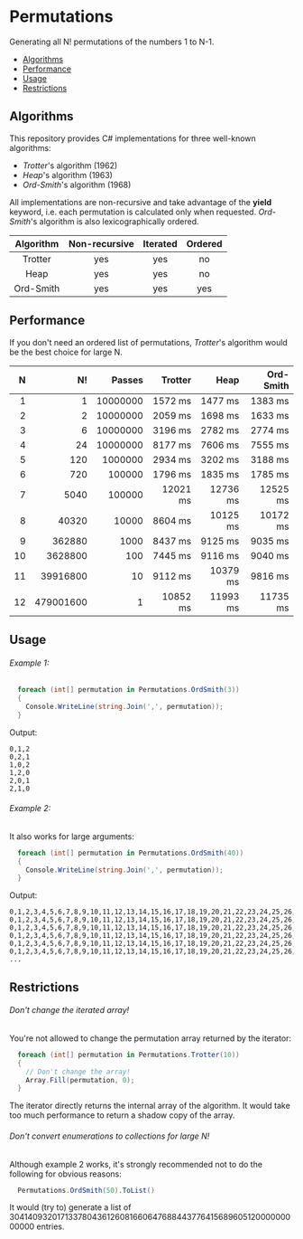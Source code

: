 # Permutations

Generating all N! permutations of the numbers 1 to N-1.

- [Algorithms](#Algorithms)
- [Performance](#Performance)
- [Usage](#Usage)
- [Restrictions](#Restrictions)

## Algorithms

This repository provides C# implementations for three well-known algorithms:

- *Trotter*'s algorithm (1962)
- *Heap*'s algorithm (1963)
- *Ord-Smith*'s algorithm (1968)

All implementations are non-recursive and take advantage of the **yield** keyword,
i.e. each permutation is calculated only when requested.
*Ord-Smith*'s algorithm is also lexicographically ordered.
 
 Algorithm | Non-recursive | Iterated | Ordered
:---------:|:-------------:|:--------:|:-------:
 Trotter   | yes           | yes      | no 
 Heap      | yes           | yes      | no 
 Ord-Smith | yes           | yes      | yes 

## Performance

If you don't need an ordered list of permutations, *Trotter*'s algorithm would be the best choice for large N.

  N |        N! |   Passes |  Trotter |     Heap | Ord-Smith
---:|----------:|---------:|---------:|---------:|----------:
  1 |         1 | 10000000 |  1572 ms |  1477 ms |   1383 ms
  2 |         2 | 10000000 |  2059 ms |  1698 ms |   1633 ms
  3 |         6 | 10000000 |  3196 ms |  2782 ms |   2774 ms
  4 |        24 | 10000000 |  8177 ms |  7606 ms |   7555 ms
  5 |       120 |  1000000 |  2934 ms |  3202 ms |   3188 ms
  6 |       720 |   100000 |  1796 ms |  1835 ms |   1785 ms
  7 |      5040 |   100000 | 12021 ms | 12736 ms |  12525 ms
  8 |     40320 |    10000 |  8604 ms | 10125 ms |  10172 ms  
  9 |    362880 |     1000 |  8437 ms |  9125 ms |   9035 ms
 10 |   3628800 |      100 |  7445 ms |  9116 ms |   9040 ms
 11 |  39916800 |       10 |  9112 ms | 10379 ms |   9816 ms
 12 | 479001600 |        1 | 10852 ms | 11993 ms |  11735 ms

## Usage

###### Example 1:

```c#
  foreach (int[] permutation in Permutations.OrdSmith(3))
  {
    Console.WriteLine(string.Join(',', permutation));
  }
```

Output:

```
0,1,2
0,2,1
1,0,2
1,2,0
2,0,1
2,1,0
```

###### Example 2:

It also works for large arguments:

```c#
  foreach (int[] permutation in Permutations.OrdSmith(40))
  {
    Console.WriteLine(string.Join(',', permutation));
  }
```

Output:

```
0,1,2,3,4,5,6,7,8,9,10,11,12,13,14,15,16,17,18,19,20,21,22,23,24,25,26,27,28,29,30,31,32,33,34,35,36,37,38,39
0,1,2,3,4,5,6,7,8,9,10,11,12,13,14,15,16,17,18,19,20,21,22,23,24,25,26,27,28,29,30,31,32,33,34,35,36,37,39,38
0,1,2,3,4,5,6,7,8,9,10,11,12,13,14,15,16,17,18,19,20,21,22,23,24,25,26,27,28,29,30,31,32,33,34,35,36,38,37,39
0,1,2,3,4,5,6,7,8,9,10,11,12,13,14,15,16,17,18,19,20,21,22,23,24,25,26,27,28,29,30,31,32,33,34,35,36,38,39,37
0,1,2,3,4,5,6,7,8,9,10,11,12,13,14,15,16,17,18,19,20,21,22,23,24,25,26,27,28,29,30,31,32,33,34,35,36,39,37,38
0,1,2,3,4,5,6,7,8,9,10,11,12,13,14,15,16,17,18,19,20,21,22,23,24,25,26,27,28,29,30,31,32,33,34,35,36,39,38,37
...
```

## Restrictions

###### Don't change the iterated array!

You're not allowed to change the permutation array returned by the iterator:

```c#
  foreach (int[] permutation in Permutations.Trotter(10))
  {
    // Don't change the array!
    Array.Fill(permutation, 0);
  }
```

The iterator directly returns the internal array of the algorithm.
It would take too much performance to return a shadow copy of the array.

###### Don't convert enumerations to collections for large N!

Although example 2 works, it's strongly recommended not to do the following for obvious reasons:

```c#
  Permutations.OrdSmith(50).ToList()
```

It would (try to) generate a list of 30414093201713378043612608166064768844377641568960512000000000000 entries.
